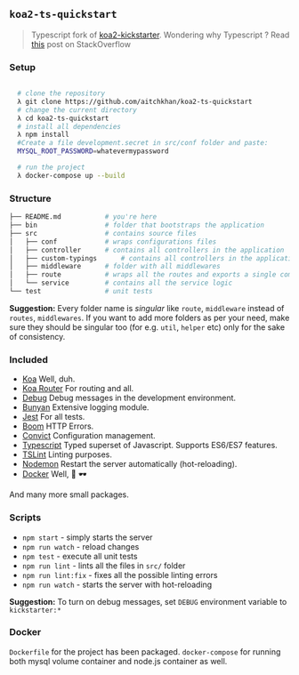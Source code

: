 ## `koa2-ts-quickstart`
> Typescript fork of [koa2-kickstarter](https://github.com/umayr/koa2-kickstarter). Wondering why Typescript ? Read [this](http://stackoverflow.com/questions/12694530/what-is-typescript-and-why-would-i-use-it-in-place-of-javascript) post on StackOverflow

### Setup

```bash

  # clone the repository
  λ git clone https://github.com/aitchkhan/koa2-ts-quickstart
  # change the current directory
  λ cd koa2-ts-quickstart
  # install all dependencies
  λ npm install
  #Create a file development.secret in src/conf folder and paste:
  MYSQL_ROOT_PASSWORD=whatevermypassword

  # run the project
  λ docker-compose up --build
```

### Structure

```bash
├── README.md           # you're here
├── bin                 # folder that bootstraps the application
├── src                 # contains source files
│   ├── conf            # wraps configurations files
│   ├── controller      # contains all controllers in the application
│   ├── custom-typings      # contains all controllers in the application
│   ├── middleware      # folder with all middlewares
│   ├── route           # wraps all the routes and exports a single composed middleware
│   └── service         # contains all the service logic
└── test                # unit tests
```

**Suggestion:** Every folder name is _singular_ like `route`, `middleware` instead of `routes`, `middlewares`. If you want to add more folders as per your need, make sure they should be singular too (for e.g. `util`, `helper` etc) only for the sake of consistency.

### Included

- [Koa](https://github.com/koajs/koa) Well, duh.
- [Koa Router](https://github.com/alexmingoia/koa-router) For routing and all.
- [Debug](https://github.com/visionmedia/debug) Debug messages in the development environment.
- [Bunyan](https://github.com/trentm/node-bunyan) Extensive logging module.
- [Jest](https://github.com/facebook/jest) For all tests.
- [Boom](https://github.com/hapijs/boom) HTTP Errors.
- [Convict](https://github.com/mozilla/node-convict) Configuration management.
- [Typescript](https://github.com/Microsoft/TypeScript) Typed superset of Javascript. Supports ES6/ES7 features.
- [TSLint](https://github.com/palantir/tslint) Linting purposes.
- [Nodemon](https://github.com/remy/nodemon) Restart the server automatically (hot-reloading).
- [Docker](https://www.docker.com/) Well, :whale: :dark_sunglasses:  

And many more small packages.

### Scripts

- `npm start` - simply starts the server
- `npm run watch` - reload changes
- `npm test` - execute all unit tests
- `npm run lint` - lints all the files in `src/` folder
- `npm run lint:fix` - fixes all the possible linting errors
- `npm run watch` - starts the server with hot-reloading

**Suggestion:** To turn on debug messages, set `DEBUG` environment variable to `kickstarter:*`

### Docker

`Dockerfile` for the project has been packaged.
`docker-compose` for running both mysql volume container and node.js container as well.
